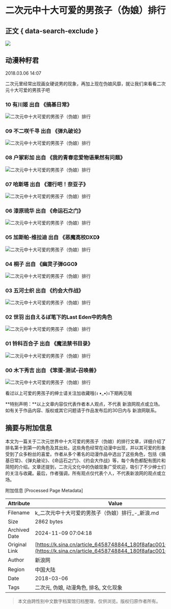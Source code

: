 # 二次元中十大可爱的男孩子（伪娘）排行

## 正文 { data-search-exclude }


![](https://n.sinaimg.cn/sinacn02/360/w180h180/20181003/91e7-hkrzvkv5670889.jpg)

## 动漫种籽君

2018.03.06 14:07

二次元里经常出现画女硬说男的现象，再加上现在伪娘风靡，就让我们来看看二次元十大可爱的男孩子吧

### 10 有川姬  出自 《搞基日常》

![二次元中十大可爱的男孩子（伪娘）排行](http://k.sinaimg.cn/n/sinacn/w640h672/20180306/0f84-fxipenn6633761.jpg/w700d1q75cms.jpg)

### 09 不二咲千寻  出自 《弹丸破论》

![二次元中十大可爱的男孩子（伪娘）排行](http://k.sinaimg.cn/n/sinacn/w640h879/20180306/2e1e-fxipenn6633949.jpg/w700d1q75cms.jpg)

### 08 户冢彩加  出自 《我的青春恋爱物语果然有问题》

![二次元中十大可爱的男孩子（伪娘）排行](http://k.sinaimg.cn/n/sinacn/w589h325/20180306/5d46-fxipenn6634056.jpg/w700d1q75cms.jpg)

### 07 哈斯塔  出自 《潜行吧！奈亚子》

![二次元中十大可爱的男孩子（伪娘）排行](http://k.sinaimg.cn/n/sinacn/w640h755/20180306/4970-fxipenn6634160.jpg/w700d1q75cms.jpg)

### 06 漆原琉华  出自 《命运石之门》

![二次元中十大可爱的男孩子（伪娘）排行](http://k.sinaimg.cn/n/sinacn/w580h723/20180306/b702-fxipenn6634293.jpg/w700d1q75cms.jpg)

### 05 加斯帕-维拉迪  出自 《恶魔高校DXD》

![二次元中十大可爱的男孩子（伪娘）排行](http://k.sinaimg.cn/n/sinacn/w270h668/20180306/2525-fxipenn6634373.jpg/w700d1q75cms.jpg)

### 04 桐子  出自 《幽灵子弹GGO》

![二次元中十大可爱的男孩子（伪娘）排行](http://k.sinaimg.cn/n/sinacn/w640h857/20180306/b1e3-fxipenn6634463.jpg/w700d1q75cms.jpg)

### 03 五河士织  出自 《约会大作战》

![二次元中十大可爱的男孩子（伪娘）排行](http://k.sinaimg.cn/n/sinacn/w580h773/20180306/4751-fxipenn6634588.jpg/w700d1q75cms.jpg)

### 02 世羽  出自**えるぼ**笔下的**Last Eden**中的角色

![二次元中十大可爱的男孩子（伪娘）排行](http://k.sinaimg.cn/n/sinacn/w550h776/20180306/0789-fxipenn6634693.jpg/w700d1q75cms.jpg)

### 01 铃科百合子  出自 《魔法禁书目录》

![二次元中十大可爱的男孩子（伪娘）排行](http://k.sinaimg.cn/n/sinacn/w580h535/20180306/81d3-fxipenn6634755.jpg/w700d1q75cms.jpg)

### 00 木下秀吉  出自 《笨蛋-测试-召唤兽》

![二次元中十大可爱的男孩子（伪娘）排行](http://k.sinaimg.cn/n/sinacn/w640h336/20180306/2b29-fxipenn6634824.jpg/w700d1q75cms.jpg)

看过以上可爱的男孩子的绅士请关注加收藏哦(ง •\_•)ง下期再见哦

**特别声明：**以上文章内容仅代表作者本人观点，不代表 新浪网观点或立场。如有关于作品内容、版权或其它问题请于作品发布后的30日内与 新浪网联系。

## 摘要与附加信息

<!-- tcd_abstract -->
本文为一篇关于二次元世界中十大可爱的男孩子（伪娘）的排行文章，详细介绍了排名第十到第一的角色及其出处。这些角色经常在动漫中出现，并以其可爱的形象受到了众多粉丝的喜爱。作者从多个著名的动漫作品中选出了这些角色，包括《搞基日常》、《弹丸破论》、《命运石之门》、《约会大作战》等，每个角色都配有图片和简短的介绍。文章还提到，二次元文化中的伪娘现象广受欢迎，吸引了不少绅士们的关注与收藏。最后，作者强调，所有观点仅代表个人，不代表新浪网的观点或立场。
<!-- tcd_abstract_end -->

附加信息 [Processed Page Metadata]

| Attribute       | Value                                  |
|-----------------|----------------------------------------|
| Filename        | k_二次元中十大可爱的男孩子（伪娘）排行_-_新浪.md                             |
| Size            | 2862 bytes                           |
| Archived Date   | 2024-11-09 07:04:18                             |
| Original Link   | [https://k.sina.cn/article_6458748844_180f8afac001004brt.html](https://k.sina.cn/article_6458748844_180f8afac001004brt.html)                       |
| Author          | 新浪网                               |
| Region          | 中国大陆                               |
| Date            | 2018-03-06                                 |
| Tags            | 二次元, 伪娘, 动漫角色, 排名, 文化现象                                 |
>
> 本文由跨性别中文数字档案馆归档整理，仅供浏览。版权归原作者所有。
>